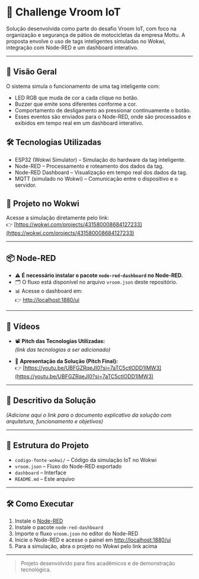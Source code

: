 # 🚀 Challenge Vroom IoT

Solução desenvolvida como parte do desafio Vroom IoT, com foco na organização e segurança de pátios de motocicletas da empresa Mottu. A proposta envolve o uso de tags inteligentes simuladas no Wokwi, integração com Node-RED e um dashboard interativo.

---

## 📍 Visão Geral
O sistema simula o funcionamento de uma tag inteligente com:

- LED RGB que muda de cor a cada clique no botão.
- Buzzer que emite sons diferentes conforme a cor.
- Comportamento de desligamento ao pressionar continuamente o botão.
- Esses eventos são enviados para o Node-RED, onde são processados e exibidos em tempo real em um dashboard interativo.

## 🛠 Tecnologias Utilizadas
- ESP32 (Wokwi Simulator) – Simulação do hardware da tag inteligente.
- Node-RED – Processamento e roteamento dos dados da tag.
- Node-RED Dashboard – Visualização em tempo real dos dados da tag.
- MQTT (simulado no Wokwi) – Comunicação entre o dispositivo e o servidor.

## 🔌 Projeto no Wokwi

Acesse a simulação diretamente pelo link:  
👉 [https://wokwi.com/projects/431580008684127233](https://wokwi.com/projects/431580008684127233)

---

## 📦 Node-RED

- ⚠️ **É necessário instalar o pacote `node-red-dashboard` no Node-RED.**
- 🗂️ O fluxo está disponível no arquivo `vroom.json` deste repositório.
- 📊 Acesse o dashboard em:  
  👉 [http://localhost:1880/ui](http://localhost:1880/ui)

---

## 🎥 Vídeos

- 📽️ **Pitch das Tecnologias Utilizadas:**  
  *(link das tecnologias a ser adicionado)*

- 🧠 **Apresentação da Solução (Pitch Final):**  
  👉 [https://youtu.be/UBFGZRqeJI0?si=7aTC5ctlODD1IMW3](https://youtu.be/UBFGZRqeJI0?si=7aTC5ctlODD1IMW3)

---

## 📑 Descritivo da Solução

*(Adicione aqui o link para o documento explicativo da solução com arquitetura, funcionamento e objetivos)*

---

## 📁 Estrutura do Projeto

- `codigo-fonte-wokwi/` – Código da simulação IoT no Wokwi
- `vroom.json` – Fluxo do Node-RED exportado
- `dashboard` – Interface
- `README.md` – Este arquivo

---

## 🛠️ Como Executar

1. Instale o [Node-RED](https://nodered.org/)
2. Instale o pacote `node-red-dashboard`
3. Importe o fluxo `vroom.json` no editor do Node-RED
4. Inicie o Node-RED e acesse o painel em [http://localhost:1880/ui](http://localhost:1880/ui)
5. Para a simulação, abra o projeto no Wokwi pelo link acima

---

> Projeto desenvolvido para fins acadêmicos e de demonstração tecnológica.
